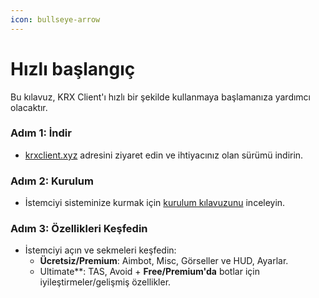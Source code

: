 ```yaml
---
icon: bullseye-arrow
---
```


# Hızlı başlangıç

Bu kılavuz, KRX Client'ı hızlı bir şekilde kullanmaya başlamanıza yardımcı olacaktır.

### Adım 1: İndir
- [krxclient.xyz](https://krxclient.xyz) adresini ziyaret edin ve ihtiyacınız olan sürümü indirin.

### Adım 2: Kurulum
- İstemciyi sisteminize kurmak için [kurulum kılavuzunu](installation.md) inceleyin.

### Adım 3: Özellikleri Keşfedin
- İstemciyi açın ve sekmeleri keşfedin:
  - **Ücretsiz/Premium**: Aimbot, Misc, Görseller ve HUD, Ayarlar.
  - Ultimate**: TAS, Avoid + **Free/Premium'da** botlar için iyileştirmeler/gelişmiş özellikler.

